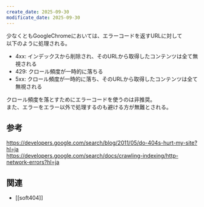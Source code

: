 ```yaml
---
create_date: 2025-09-30
modificate_date: 2025-09-30
---
```

少なくともGoogleChromeにおいては、エラーコードを返すURLに対して  
以下のように処理される。

* 4xx: インデックスから削除され、そのURLから取得したコンテンツは全て無視される
* 429: クロール頻度が一時的に落ちる
* 5xx: クロール頻度が一時的に落ち、そのURLから取得したコンテンツは全て無視される

クロール頻度を落とすためにエラーコードを使うのは非推奨。  
また、エラーをエラー以外で処理するのも避ける方が無難とされる。

## 参考
<https://developers.google.com/search/blog/2011/05/do-404s-hurt-my-site?hl=ja>  
<https://developers.google.com/search/docs/crawling-indexing/http-network-errors?hl=ja>

## 関連
* [[soft404]]